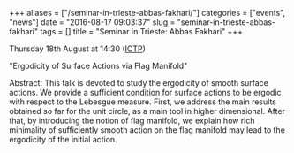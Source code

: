 +++
aliases = ["/seminar-in-trieste-abbas-fakhari/"]
categories = ["events", "news"]
date = "2016-08-17 09:03:37"
slug = "seminar-in-trieste-abbas-fakhari"
tags = []
title = "Seminar in Trieste: Abbas Fakhari"
+++

Thursday 18th August at 14:30
([ICTP](https://www.ictp.it/research/math/seminars.aspx))

"Ergodicity of Surface Actions via Flag Manifold"

Abstract: This talk is devoted to study the ergodicity of smooth surface
actions. We provide a sufficient condition for surface actions to be
ergodic with respect to the Lebesgue measure. First, we address the main
results obtained so far for the unit circle, as a main tool in higher
dimensional. After that, by introducing the notion of flag manifold, we
explain how rich minimality of sufficiently smooth action on the flag
manifold may lead to the ergodicity of the initial action.
